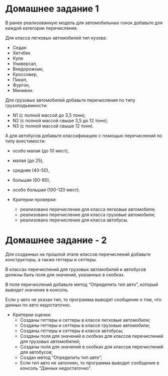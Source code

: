 # Домашнее задание 1

В ранее реализованную модель для автомобильных гонок добавьте для каждой категории перечисления.

Для класса легковых автомобилей тип кузова:

- Седан
- Хетчбек
- Купе
- Универсал,
- Внедорожник,
- Кроссовер,
- Пикап,
- Фургон,
- Минивэн.

Для грузовых автомобилей добавьте перечисления по типу грузоподъемности:

- N1  (с полной массой до 3,5 тонн);
- N2  (с полной массой свыше 3,5 до 12 тонн);
- N3  (с полной массой свыше 12 тонн).

А для автобусов добавьте классификацию с помощью перечислений по типу внестимости:

- особо малая (до 10 мест),
- малая (до 25),
- средняя (40-50),
- большая (60-80),
- особо большая (100-120 мест).

- Критерии проверки:
  - реализовано перечисление для класса легковые автомобили;
  - реализовано перечисление для класса грузовые автомобили;
  - реализовано перечисление для класса автобусы.

# Домашнее задание - 2

Для созданных на прошлой этапе классов перечислений добавьте конструкторы, а также геттеры и сеттеры.

В классах перечислений для грузовых автомобилей и автобусов должны быть поля для значений, указанных в скобках.

В поле перечислений добавьте метод “Определить тип авто”, который выводит значение в консоль.

Если у авто не указан тип, то программа выводит сообщение о том, что данных по авто недостаточно.

- Критерии оценки:
  - Созданы геттеры и сеттеры в классе легковые автомобили;
  - Созданы геттеры и сеттеры в классе грузовые автомобили;
  - Созданы геттеры и сеттеры в классе автобусы;
  - Созданы поля для значений в скобках для классов перечислений для грузовых автомобилей;
  - Созданы поля для значений в скобках для классов перечислений для автобусов;
  - Создан метод “Определить тип авто”;
  - Если тип авто не заполнен, то программа выводит сообщение в консоль “Данных недостаточно”.